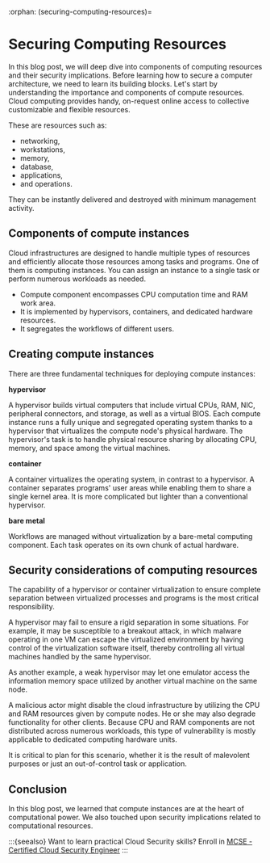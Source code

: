 :orphan:
(securing-computing-resources)=

# Securing Computing Resources

In this blog post, we will deep dive into components of computing resources and their security implications. Before learning how to secure a computer architecture, we need to learn its building blocks. Let's start by understanding the importance and components of compute resources. Cloud computing provides handy, on-request online access to collective customizable and flexible resources.

These are resources such as:

- networking,
- workstations,
- memory,
- database,
- applications,
- and operations.

They can be instantly delivered and destroyed with minimum management activity.

## Components of compute instances

Cloud infrastructures are designed to handle multiple types of resources and efficiently allocate those resources among tasks and programs. One of them is computing instances. You can assign an instance to a single task or perform numerous workloads as needed.

- Compute component encompasses CPU computation time and RAM work area.
- It is implemented by hypervisors, containers, and dedicated hardware resources.
- It segregates the workflows of different users.

## Creating compute instances

There are three fundamental techniques for deploying compute instances:

**hypervisor**

A hypervisor builds virtual computers that include virtual CPUs, RAM, NIC, peripheral connectors, and storage, as well as a virtual BIOS. Each compute instance runs a fully unique and segregated operating system thanks to a hypervisor that virtualizes the compute node's physical hardware. The hypervisor's task is to handle physical resource sharing by allocating CPU, memory, and space among the virtual machines.

**container**

A container virtualizes the operating system, in contrast to a hypervisor. A container separates programs' user areas while enabling them to share a single kernel area. It is more complicated but lighter than a conventional hypervisor.

**bare metal**

Workflows are managed without virtualization by a bare-metal computing component. Each task operates on its own chunk of actual hardware.

## Security considerations of computing resources

The capability of a hypervisor or container virtualization to ensure complete separation between virtualized processes and programs is the most critical responsibility.

A hypervisor may fail to ensure a rigid separation in some situations. For example, it may be susceptible to a breakout attack, in which malware operating in one VM can escape the virtualized environment by having control of the virtualization software itself, thereby controlling all virtual machines handled by the same hypervisor.

As another example, a weak hypervisor may let one emulator access the information memory space utilized by another virtual machine on the same node.

A malicious actor might disable the cloud infrastructure by utilizing the CPU and RAM resources given by compute nodes. He or she may also degrade functionality for other clients. Because CPU and RAM components are not distributed across numerous workloads, this type of vulnerability is mostly applicable to dedicated computing hardware units.

It is critical to plan for this scenario, whether it is the result of malevolent purposes or just an out-of-control task or application.

## Conclusion

In this blog post, we learned that compute instances are at the heart of computational power. We also touched upon security implications related to computational resources.

:::{seealso}
Want to learn practical Cloud Security skills? Enroll in [MCSE - Certified Cloud Security Engineer](https://www.mosse-institute.com/certifications/mcse-certified-cloud-security-engineer.html)
:::
